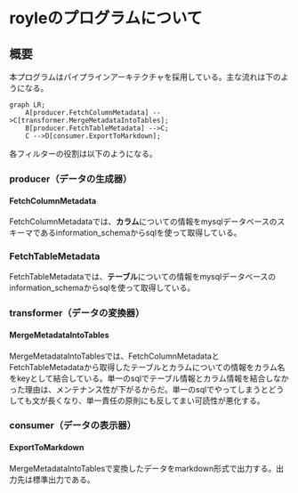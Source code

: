 # royleのプログラムについて

## 概要 

本プログラムはパイプラインアーキテクチャを採用している。主な流れは下のようになる。

```mermaid
graph LR;
    A[producer.FetchColumnMetadata] -->C[transformer.MergeMetadataIntoTables];
    B[producer.FetchTableMetadata] -->C;
    C -->D[consumer.ExportToMarkdown];
```

各フィルターの役割は以下のようになる。

### producer（データの生成器）

#### FetchColumnMetadata

FetchColumnMetadataでは、**カラム**についての情報をmysqlデータベースのスキーマであるinformation_schemaからsqlを使って取得している。

### FetchTableMetadata

FetchTableMetadataでは、**テーブル**についての情報をmysqlデータベースのinformation_schemaからsqlを使って取得している。

### transformer（データの変換器）

#### MergeMetadataIntoTables

MergeMetadataIntoTablesでは、FetchColumnMetadataとFetchTableMetadataから取得したテーブルとカラムについての情報をカラム名をkeyとして結合している。単一のsqlでテーブル情報とカラム情報を結合しなかった理由は、メンテナンス性が下がるからだ。単一のsqlでやってしまうとどうしても文が長くなり、単一責任の原則にも反してまい可読性が悪化する。

### consumer（データの表示器）

#### ExportToMarkdown

MergeMetadataIntoTablesで変換したデータをmarkdown形式で出力する。出力先は標準出力である。
